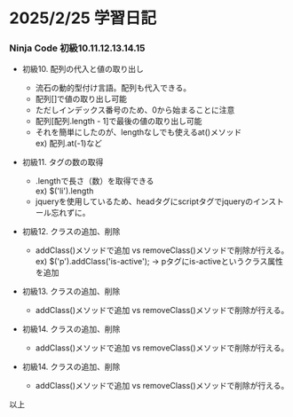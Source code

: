 # 2025/2/25 学習日記  
### Ninja Code 初級10.11.12.13.14.15 
- 初級10. 配列の代入と値の取り出し
    - 流石の動的型付け言語。配列も代入できる。
    - 配列[]で値の取り出し可能
    - ただしインデックス番号のため、0から始まることに注意
    - 配列[配列.length - 1]で最後の値の取り出し可能
    - それを簡単にしたのが、lengthなしでも使えるat()メソッド  
    ex) 配列.at(-1)など
  
- 初級11. タグの数の取得
    - .lengthで長さ（数）を取得できる  
    ex) $('li').length  
    - jqueryを使用しているため、headタグにscriptタグでjqueryのインストール忘れずに。  
  
- 初級12. クラスの追加、削除  
    - addClass()メソッドで追加 vs removeClass()メソッドで削除が行える。  
      ex) $('p').addClass('is-active'); → pタグにis-activeというクラス属性を追加
  
- 初級13. クラスの追加、削除  
    - addClass()メソッドで追加 vs removeClass()メソッドで削除が行える。
  
  
- 初級14. クラスの追加、削除  
    - addClass()メソッドで追加 vs removeClass()メソッドで削除が行える。


- 初級14. クラスの追加、削除  
    - addClass()メソッドで追加 vs removeClass()メソッドで削除が行える。 
      

以上
